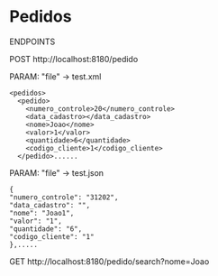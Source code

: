 # Pedidos

ENDPOINTS

 POST http://localhost:8180/pedido

PARAM: "file" -> test.xml

    <pedidos>
      <pedido>
        <numero_controle>20</numero_controle>
        <data_cadastro></data_cadastro>
        <nome>Joao</nome>
        <valor>1</valor>
        <quantidade>6</quantidade>
        <codigo_cliente>1</codigo_cliente>
      </pedido>......

PARAM: "file" -> test.json


    {
    "numero_controle": "31202",
    "data_cadastro": "",
    "nome": "Joao1",
    "valor": "1",
    "quantidade": "6",
    "codigo_cliente": "1"
    },.....

 GET http://localhost:8180/pedido/search?nome=Joao



